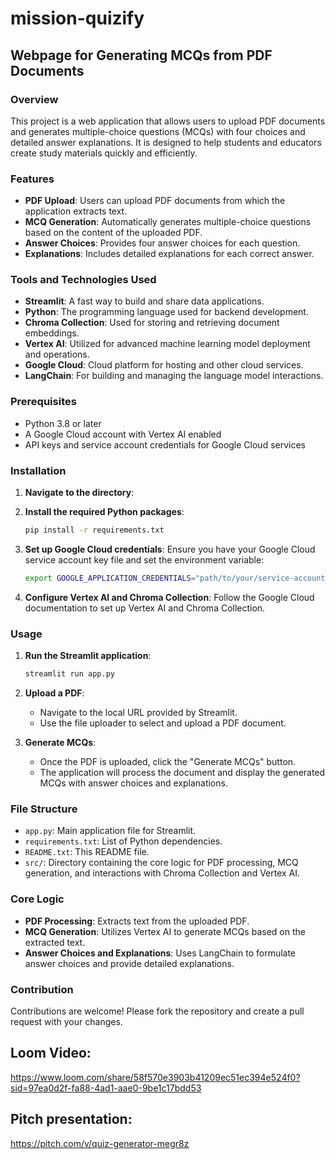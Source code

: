 # mission-quizify

## Webpage for Generating MCQs from PDF Documents

### Overview
This project is a web application that allows users to upload PDF documents and generates multiple-choice questions (MCQs) with four choices and detailed answer explanations. It is designed to help students and educators create study materials quickly and efficiently.

### Features
- **PDF Upload**: Users can upload PDF documents from which the application extracts text.
- **MCQ Generation**: Automatically generates multiple-choice questions based on the content of the uploaded PDF.
- **Answer Choices**: Provides four answer choices for each question.
- **Explanations**: Includes detailed explanations for each correct answer.

### Tools and Technologies Used
- **Streamlit**: A fast way to build and share data applications.
- **Python**: The programming language used for backend development.
- **Chroma Collection**: Used for storing and retrieving document embeddings.
- **Vertex AI**: Utilized for advanced machine learning model deployment and operations.
- **Google Cloud**: Cloud platform for hosting and other cloud services.
- **LangChain**: For building and managing the language model interactions.

### Prerequisites
- Python 3.8 or later
- A Google Cloud account with Vertex AI enabled
- API keys and service account credentials for Google Cloud services

### Installation
1. **Navigate to the directory**:

2. **Install the required Python packages**:
   ```sh
   pip install -r requirements.txt
   ```

3. **Set up Google Cloud credentials**:
   Ensure you have your Google Cloud service account key file and set the environment variable:
   ```sh
   export GOOGLE_APPLICATION_CREDENTIALS="path/to/your/service-account-file.json"
   ```

4. **Configure Vertex AI and Chroma Collection**:
   Follow the Google Cloud documentation to set up Vertex AI and Chroma Collection.

### Usage
1. **Run the Streamlit application**:
   ```sh
   streamlit run app.py
   ```

2. **Upload a PDF**:
   - Navigate to the local URL provided by Streamlit.
   - Use the file uploader to select and upload a PDF document.

3. **Generate MCQs**:
   - Once the PDF is uploaded, click the "Generate MCQs" button.
   - The application will process the document and display the generated MCQs with answer choices and explanations.

### File Structure
- `app.py`: Main application file for Streamlit.
- `requirements.txt`: List of Python dependencies.
- `README.txt`: This README file.
- `src/`: Directory containing the core logic for PDF processing, MCQ generation, and interactions with Chroma Collection and Vertex AI.

### Core Logic
- **PDF Processing**: Extracts text from the uploaded PDF.
- **MCQ Generation**: Utilizes Vertex AI to generate MCQs based on the extracted text.
- **Answer Choices and Explanations**: Uses LangChain to formulate answer choices and provide detailed explanations.

### Contribution
Contributions are welcome! Please fork the repository and create a pull request with your changes.


## Loom Video:
https://www.loom.com/share/58f570e3903b41209ec51ec394e524f0?sid=97ea0d2f-fa88-4ad1-aae0-9be1c17bdd53

## Pitch presentation:
https://pitch.com/v/quiz-generator-megr8z

